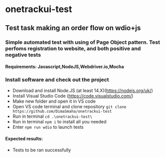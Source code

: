 # onetrackui-test
## Test task making an order flow on wdio+js

### Simple automated test with using of Page Object pattern. Test perfoms registration to website, and both positive and negative tests
#### Requirements: Javascript,NodeJS,Webdriver.io,Mocha

### Install software and check out the project
- Download and install Node.JS (at least 14.X)(https://nodejs.org/uk/)
- Install Visual Studio Code (https://code.visualstudio.com/)
- Make new folder and open it in VS code
- Open VS code terminal and clone repository `git clone https://github.com/DimaSmaha/onetrackui-test`
- Run in terminal `cd .\onetrackui-test\`
- Run in terminal `npm i` to install all you needed
- Enter `npm run wdio` to launch tests

#### Expected results: 
- Tests to be ran successfully
